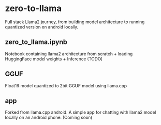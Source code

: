 # zero-to-llama
Full stack Llama2 journey, from building model architecture to running quantized version on android locally.

## zero_to_llama.ipynb
Notebook containing llama2 architecture from scratch + loading HuggingFace model weights + Inference (TODO)

## GGUF
Float16 model quantized to 2bit GGUF model using llama.cpp

## app
Forked from llama.cpp android. A simple app for chatting with llama2 model locally on an android phone. (Coming soon)
